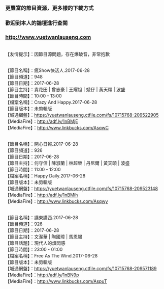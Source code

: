 ### 更豐富的節目資源，更多樣的下載方式
### 歡迎到本人的論壇進行查閱
### http://www.yuetwanlauseng.com

<br>【友情提示】：因節目源問題，存在爆破音，非常抱歉

<br>【節目名稱】：瘋Show快活人.2017-06-28
<br>【節目頻道】：948
<br>【節目日期】：2017-06-28
<br>【節目主持】：貴花田 | 曾志豪 | 王耀祖 | 斌仔 | 黃天頤 | 波盛
<br>【節目時間】：10:00 - 13:00
<br>【檔案名稱】：Crazy And Happy.2017-06-28
<br>【節目版本】：未剪輯版
<br>【城通網盤】：https://yuetwanlauseng.ctfile.com/fs/10715768-209522905
<br>【MediaFire】：http://adf.ly/1nBMjE
<br>【MediaFire】：http://www.linkbucks.com/AsqwC

<br>【節目名稱】：開心日報.2017-06-28
<br>【節目頻道】：926
<br>【節目日期】：2017-06-28
<br>【節目主持】：何守信 | 陳淑蘭 | 林超榮 | 丹尼爾 | 黃天頤 | 波盛
<br>【節目時間】：11:00 - 12:00
<br>【檔案名稱】：Happy Daily.2017-06-28
<br>【節目版本】：未剪輯版
<br>【城通網盤】：https://yuetwanlauseng.ctfile.com/fs/10715768-209523148
<br>【MediaFire】：http://adf.ly/1nBMih
<br>【MediaFire】：http://www.linkbucks.com/Asqwy

<br>【節目名稱】：講東講西.2017-06-28
<br>【節目頻道】：926
<br>【節目日期】：2017-06-28
<br>【節目主持】：文潔華 | 陶國璋 | 馬恩賜
<br>【節目話題】：現代人的煩悶感
<br>【節目時間】：23:00 - 01:00
<br>【檔案名稱】：Free As The Wind.2017-06-28
<br>【節目版本】：未剪輯版
<br>【城通網盤】：https://yuetwanlauseng.ctfile.com/fs/10715768-209571189
<br>【MediaFire】：http://adf.ly/1nBN9p
<br>【MediaFire】：http://www.linkbucks.com/AspuT
